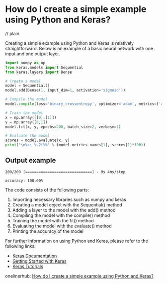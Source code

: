 # How do I create a simple example using Python and Keras?
// plain

Creating a simple example using Python and Keras is relatively straightforward. Below is an example of a basic neural network with one input and one output layer.

```python
import numpy as np
from keras.models import Sequential
from keras.layers import Dense

# Create a model
model = Sequential()
model.add(Dense(1, input_dim=1, activation='sigmoid'))

# Compile the model
model.compile(loss='binary_crossentropy', optimizer='adam', metrics=['accuracy'])

# Train the model
x = np.array([[0],[1]])
y = np.array([0,1])
model.fit(x, y, epochs=200, batch_size=2, verbose=1)

# Evaluate the model
scores = model.evaluate(x, y)
print("\n%s: %.2f%%" % (model.metrics_names[1], scores[1]*100))
```

## Output example

```
200/200 [==============================] - 0s 4ms/step

accuracy: 100.00%
```

The code consists of the following parts:
1. Importing necessary libraries such as numpy and keras
2. Creating a model object with the Sequential() method
3. Adding a layer to the model with the add() method
4. Compiling the model with the compile() method
5. Training the model with the fit() method
6. Evaluating the model with the evaluate() method
7. Printing the accuracy of the model

For further information on using Python and Keras, please refer to the following links:

- [Keras Documentation](https://keras.io/)
- [Getting Started with Keras](https://keras.io/#getting-started-30-seconds-to-keras)
- [Keras Tutorials](https://keras.io/examples/)

onelinerhub: [How do I create a simple example using Python and Keras?](https://onelinerhub.com/python-keras/how-do-i-create-a-simple-example-using-python-and-keras)